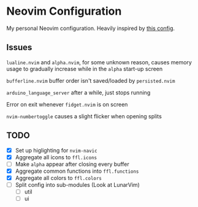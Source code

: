 # Neovim Configuration
My personal Neovim configuration.
Heavily inspired by [this config](https://github.com/ChristianChiarulli/nvim).

## Issues
`lualine.nvim` and `alpha.nvim`, for some unknown reason, causes memory usage to gradually increase while in the `alpha` start-up screen

`bufferline.nvim` buffer order isn't saved/loaded by `persisted.nvim`

`arduino_language_server` after a while, just stops running

Error on exit whenever `fidget.nvim` is on screen

`nvim-numbertoggle` causes a slight flicker when opening splits

## TODO
- [x] Set up higlighting for `nvim-navic`
- [x] Aggregate all icons to `ffl.icons`
- [ ] Make `alpha` appear after closing every buffer
- [x] Aggregate common functions into `ffl.functions`
- [x] Aggregate all colors to `ffl.colors`
- [ ] Split config into sub-modules (Look at LunarVim)
	- [ ] util
	- [ ] ui
